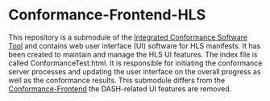 # Conformance-Frontend-HLS

This repository is a submodule of the [Integrated Conformance Software Tool](https://github.com/Dash-Industry-Forum/IntegratedConformance) and contains web user interface (UI) software for HLS manifests. It has been created to maintain and manage the HLS UI features. The index file is called ConformanceTest.html. It is responsible for initiating the conformance server processes and updating the user interface on the overall progress as well as the conformance results. This submodule differs from the [Conformance-Frontend](https://github.com/Dash-Industry-Forum/Conformance-Frontend) the DASH-related UI features are removed.
